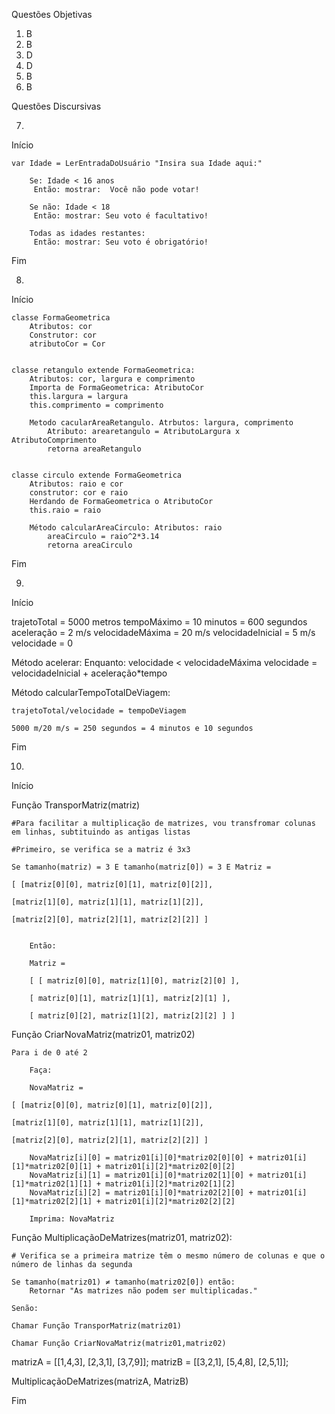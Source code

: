 Questões Objetivas
1. B
2. B
3. D
4. D
5. B
6. B

Questões Discursivas

7. 

Início

    var Idade = LerEntradaDoUsuário "Insira sua Idade aqui:"

        Se: Idade < 16 anos 
         Então: mostrar:  Você não pode votar!
        
        Se não: Idade < 18
         Então: mostrar: Seu voto é facultativo!
        
        Todas as idades restantes:
         Então: mostrar: Seu voto é obrigatório!
        
Fim

8. 

Início

    classe FormaGeometrica
        Atributos: cor
        Construtor: cor
        atributoCor = Cor
        

    classe retangulo extende FormaGeometrica:
        Atributos: cor, largura e comprimento
        Importa de FormaGeometrica: AtributoCor
        this.largura = largura
        this.comprimento = comprimento
    
        Metodo cacularAreaRetangulo. Atrbutos: largura, comprimento
            Atributo: arearetangulo = AtributoLargura x AtributoComprimento
            retorna areaRetangulo
        
    
    classe circulo extende FormaGeometrica
        Atributos: raio e cor
        construtor: cor e raio
        Herdando de FormaGeometrica o AtributoCor
        this.raio = raio
        
        Método calcularAreaCirculo: Atributos: raio
            areaCirculo = raio^2*3.14
            retorna areaCirculo

Fim

9. 

Início

trajetoTotal = 5000 metros
tempoMáximo = 10 minutos = 600 segundos 
aceleração = 2 m/s
velocidadeMáxima = 20 m/s
velocidadeInicial = 5 m/s
velocidade = 0

Método acelerar:
    Enquanto: velocidade < velocidadeMáxima
        velocidade = velocidadeInicial + aceleração*tempo

Método calcularTempoTotalDeViagem:

    trajetoTotal/velocidade = tempoDeViagem

    5000 m/20 m/s = 250 segundos = 4 minutos e 10 segundos 

Fim

10. 

Início

Função TransporMatriz(matriz)

    #Para facilitar a multiplicação de matrizes, vou transfromar colunas em linhas, subtituindo as antigas listas

    #Primeiro, se verifica se a matriz é 3x3

    Se tamanho(matriz) = 3 E tamanho(matriz[0]) = 3 E Matriz = 
    
    [ [matriz[0][0], matriz[0][1], matriz[0][2]],  
    
    [matriz[1][0], matriz[1][1], matriz[1][2]], 
    
    [matriz[2][0], matriz[2][1], matriz[2][2]] ]  


        Então:

        Matriz = 
        
        [ [ matriz[0][0], matriz[1][0], matriz[2][0] ],  
        
        [ matriz[0][1], matriz[1][1], matriz[2][1] ], 
        
        [ matriz[0][2], matriz[1][2], matriz[2][2] ] ]  


Função CriarNovaMatriz(matriz01, matriz02)

    Para i de 0 até 2
        
        Faça: 
        
        NovaMatriz = 
    
    [ [matriz[0][0], matriz[0][1], matriz[0][2]],  
    
    [matriz[1][0], matriz[1][1], matriz[1][2]], 
    
    [matriz[2][0], matriz[2][1], matriz[2][2]] ]  

        NovaMatriz[i][0] = matriz01[i][0]*matriz02[0][0] + matriz01[i][1]*matriz02[0][1] + matriz01[i][2]*matriz02[0][2]
        NovaMatriz[i][1] = matriz01[i][0]*matriz02[1][0] + matriz01[i][1]*matriz02[1][1] + matriz01[i][2]*matriz02[1][2]
        NovaMatriz[i][2] = matriz01[i][0]*matriz02[2][0] + matriz01[i][1]*matriz02[2][1] + matriz01[i][2]*matriz02[2][2]

        Imprima: NovaMatriz


Função MultiplicaçãoDeMatrizes(matriz01, matriz02):

    # Verifica se a primeira matrize têm o mesmo número de colunas e que o número de linhas da segunda

    Se tamanho(matriz01) ≠ tamanho(matriz02[0]) então:
        Retornar "As matrizes não podem ser multiplicadas."

    Senão:

    Chamar Função TransporMatriz(matriz01)

    Chamar Função CriarNovaMatriz(matriz01,matriz02)

matrizA = [[1,4,3], [2,3,1], [3,7,9]];
matrizB = [[3,2,1], [5,4,8], [2,5,1]];

MultiplicaçãoDeMatrizes(matrizA, MatrizB)

Fim